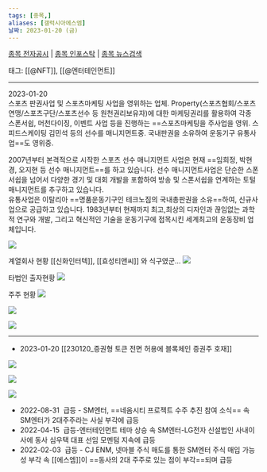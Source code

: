 ```yaml
---
tags: [종목,]
aliases: [갤럭시아에스엠]
날짜: 2023-01-20 (금)
---
```

[종목 전자공시](https://finance.naver.com/item/dart.naver?code=011420) |  [종목 인포스탁](https://www.infostock.co.kr/site/3d/3d_show.asp?codename=011420) | [종목 뉴스검색](https://m.search.naver.com/search.naver?where=m_news&sm=mtb_jum&query=갤럭시아에스엠)

태그: [[@NFT]], [[@엔터테인먼트]]

___

2023-01-20   
스포츠 판권사업 및 스포츠마케팅 사업을 영위하는 업체. Property(스포츠협회/스포츠연맹/스포츠구단/스포츠선수 등 원천권리보유자)에 대한 마케팅권리를 활용하여 각종 스폰서쉽, 머천다이징, 이벤트 사업 등을 진행하는 ==스포츠마케팅을 주사업을 영위. 스피드스케이팅 김민석 등의 선수를 매니지먼트중. 국내판권을 소유하여 운동기구 유통사업==도 영위중.

2007년부터 본격적으로 시작한 스포츠 선수 매니지먼트 사업은 현재 ==임희정, 박현경, 오지현 등 선수 매니지먼트==를 하고 있습니다. 선수 매니지먼트사업은 단순한 스폰서쉽을 넘어서 다양한 경기 및 대회 개발을 포함하여 방송 및 스폰서쉽을 연계하는 토털 매니지먼트를 추구하고 있습니다.  
유통사업은 이탈리아 ==명품운동기구인 테크노짐의 국내총판권을 소유==하여, 신규사업으로 공급하고 있습니다. 1983년부터 현재까지 최고,최상의 디자인과 끊임없는 과학적 연구와 개발, 그리고 혁신적인 기술을 운동기구에 접목시킨 세계최고의 운동장비 업체입니다.

![](https://i.imgur.com/KB1JAgu.png)

계열회사 현황 [[신화인터텍]], [[효성티앤씨]] 와 식구였군... 
![](https://i.imgur.com/NVewpqz.png)


타법인 출자현황
![](https://i.imgur.com/eRD8Zv5.png)

주주 현황
![](https://i.imgur.com/ckh2nF7.png)

![](https://i.imgur.com/WjWARhx.png)

![](https://i.imgur.com/Dghu02X.png)


___

- 2023-01-20 [[230120_증권형 토큰 전면 허용에 블록체인 증권주 호재]]

![](https://i.imgur.com/wfU3EWa.png)

![](https://i.imgur.com/oUAyWQd.png)

![](https://i.imgur.com/318qEH9.png)


- 2022-08-31  급등 - SM엔터, ==네옴시티 프로젝트 수주 추진 참여 소식== 속 SM엔터가 2대주주라는 사실 부각에 급등  
- 2022-04-15  급등-엔터테인먼트 테마 상승 속 SM엔터-LG전자 신설법인 사내이사에 동사 심우택 대표 선임 모멘텀 지속에 급등  
- 2022-02-03  급등 - CJ ENM, 넷마블 주식 매도를 통한 SM엔터 주식 매입 가능성 부각 속 [[에스엠]]이 ==동사의 2대 주주로 있는 점이 부각==되며 급등
